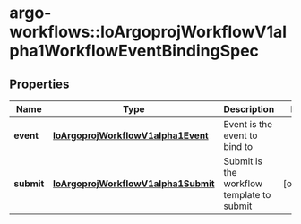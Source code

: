 # argo-workflows::IoArgoprojWorkflowV1alpha1WorkflowEventBindingSpec

## Properties
Name | Type | Description | Notes
------------ | ------------- | ------------- | -------------
**event** | [**IoArgoprojWorkflowV1alpha1Event**](IoArgoprojWorkflowV1alpha1Event.md) | Event is the event to bind to | 
**submit** | [**IoArgoprojWorkflowV1alpha1Submit**](IoArgoprojWorkflowV1alpha1Submit.md) | Submit is the workflow template to submit | [optional] 



